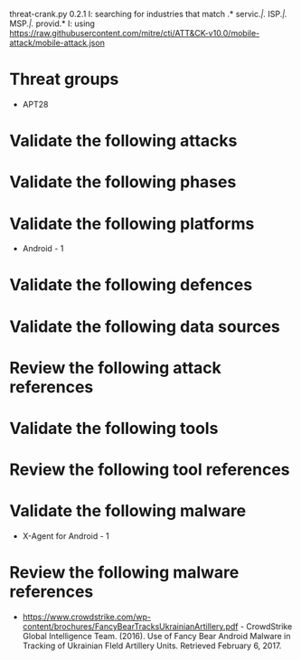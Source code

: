 threat-crank.py 0.2.1
I: searching for industries that match .* servic.*|.* ISP.*|.* MSP.*|.* provid.*
I: using https://raw.githubusercontent.com/mitre/cti/ATT&CK-v10.0/mobile-attack/mobile-attack.json
# Threat groups

* APT28

# Validate the following attacks


# Validate the following phases


# Validate the following platforms

* Android - 1

# Validate the following defences


# Validate the following data sources


# Review the following attack references


# Validate the following tools


# Review the following tool references


# Validate the following malware

* X-Agent for Android - 1

# Review the following malware references

* https://www.crowdstrike.com/wp-content/brochures/FancyBearTracksUkrainianArtillery.pdf - CrowdStrike Global Intelligence Team. (2016). Use of Fancy Bear Android Malware in Tracking of Ukrainian FIeld Artillery Units. Retrieved February 6, 2017.

